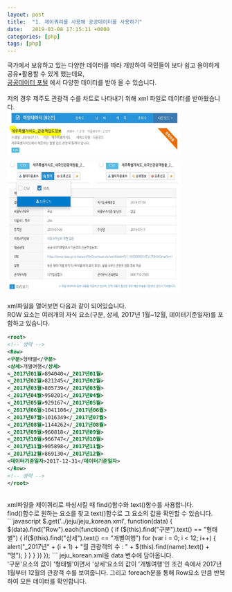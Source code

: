 ```yaml
---
layout: post
title:  "1. 제이쿼리를 사용해 공공데이터를 사용하기"
date:   2019-03-08 17:15:11 +0000
categories: [php]
tags: [php]
---
```


국가에서 보유하고 있는 다양한 데이터를 따라 개방하여 국민들이 보다 쉽고 용이하게 공유•활용할 수 있게 했는데요, <br>
[공공데이터 포털](https://www.data.go.kr/) 에서 다양한 데이터를 받아 올 수 있습니다. <br>
<br>
저의 경우 제주도 관광객 수를 차트로 나타내기 위해 xml 파일로 데이터를 받아왔습니다.
<br>
<img src="/images/php/main/data.jpg" width="400" height="100"><br><br>
<img src="/images/php/main/dataxml.jpg" width="400" height="300">
<br>
<br>
xml파일을 열어보면 다음과 같이 되어있습니다.<br>
ROW 요소는 여러개의 자식 요소(구분, 상세, 2017년 1월~12월, 데이터기준일자)를 포함하고 있습니다.
```xml
<root>
<!-- 생략 -->
<Row>
<구분>형태별</구분>
<상세>개별여행</상세>
<_2017년01월>894040</_2017년01월>
<_2017년02월>821245</_2017년02월>
<_2017년03월>805739</_2017년03월>
<_2017년04월>950201</_2017년04월>
<_2017년05월>929167</_2017년05월>
<_2017년06월>1041106</_2017년06월>
<_2017년07월>1016349</_2017년07월>
<_2017년08월>1144262</_2017년08월>
<_2017년09월>960818</_2017년09월>
<_2017년10월>966747</_2017년10월>
<_2017년11월>905898</_2017년11월>
<_2017년12월>869130</_2017년12월>
<데이터기준일자>2017-12-31</데이터기준일자>
</Row>
<!-- 생략 -->
</root>
```
<br>
xml파일을 제이쿼리로 파싱시킬 때 find()함수와 text()함수를 사용합니다.<br>
find()함수로 원하는 요소를 찾고 text()함수로 그 요소의 값을 확인할 수 있습니다.
```javascript
$.get('../jeju/jeju_korean.xml', function(data) {
  $(data).find("Row").each(function() {
    if ($(this).find("구분").text() == "형태별") {
      if($(this).find("상세").text() == "개별여행")
        for (var i = 0; i < 12; i++) {
          alert("_2017년" + (i + 1) + "월 관광객의 수 : " + $(this).find(name).text() + "명");
        }
      }
    }
  })
});
```
jeju_korean.xml을 data 변수에 담아옵니다.<br>
'구분'요소의 값이 '형태별'이면서 '상세'요소의 값이 '개별여행'인 조건 속에서 2017년 1월부터 12월의 관광객 수를 보여줍니다.
그리고 foreach문을 통해 Row요소 만큼 반복하여 모든 데이터를 확인합니다.
